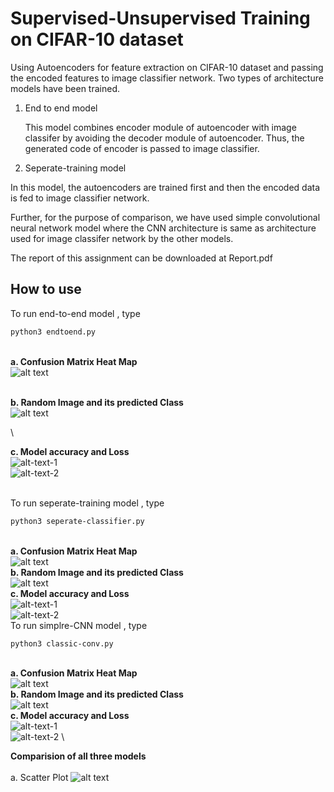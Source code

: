 # Supervised-Unsupervised Training on CIFAR-10 dataset

Using Autoencoders for feature extraction on CIFAR-10 dataset and passing the encoded features to image classifier network. Two types of architecture models have been trained.

1. End to end model

   This model combines encoder module of autoencoder with image classifer by avoiding the decoder module of autoencoder. Thus, the generated code of encoder is passed to image classifier. 

2. Seperate-training model

In this model, the autoencoders are trained first and then the encoded data is fed to image classifier network.

Further, for the purpose of comparison, we have used simple convolutional neural network model where the CNN architecture is same as architecture used for image classifer network by the other models.

The report of this assignment can be downloaded at Report.pdf
## How to use

To run end-to-end model , type
```bash
python3 endtoend.py
```
\
**a. Confusion Matrix Heat Map**\
![alt text](https://github.com/Deepak2405/Ridge-i-Assignment/blob/master/images/heatmap_end_to_end.png)

\
**b. Random Image and its predicted Class**\
![alt text](https://github.com/Deepak2405/Ridge-i-Assignment/blob/master/images/sample_output_end_to_end.png)

\

**c. Model accuracy and Loss**\
![alt-text-1](https://github.com/Deepak2405/Ridge-i-Assignment/blob/master/images/accuracy_end_to_end.png "Model Accuracy") \
![alt-text-2](https://github.com/Deepak2405/Ridge-i-Assignment/blob/master/images/loss_end_to_end.png "Model Loss")

\
To run seperate-training model , type
```bash
python3 seperate-classifier.py
```

\
**a. Confusion Matrix Heat Map**\
![alt text](https://github.com/Deepak2405/Ridge-i-Assignment/blob/master/images/heatmap_seperate_classifier.png)
\
**b. Random Image and its predicted Class**\
![alt text](https://github.com/Deepak2405/Ridge-i-Assignment/blob/master/images/sample_output_seperate_classifier.png)
\
**c. Model accuracy and Loss**\
![alt-text-1](https://github.com/Deepak2405/Ridge-i-Assignment/blob/master/images/accuracy_seperate_classifier.png "Model Accuracy") \
![alt-text-2](https://github.com/Deepak2405/Ridge-i-Assignment/blob/master/images/loss_seperate_classifier.png "Model Loss")
\
To run simplre-CNN model , type
```bash
python3 classic-conv.py
```

\
**a. Confusion Matrix Heat Map**\
![alt text](https://github.com/Deepak2405/Ridge-i-Assignment/blob/master/images/heatmap_classifier.png)
\
**b. Random Image and its predicted Class**\
![alt text](https://github.com/Deepak2405/Ridge-i-Assignment/blob/master/images/sample_output_classic_conv.png)
\
**c. Model accuracy and Loss**\
![alt-text-1](https://github.com/Deepak2405/Ridge-i-Assignment/blob/master/images/accuracy_classifier.png "Model Accuracy") \
![alt-text-2](https://github.com/Deepak2405/Ridge-i-Assignment/blob/master/images/loss_classifier.png "Model Loss")
\

**Comparision of all three models**\
\
a. Scatter Plot
![alt text](https://github.com/Deepak2405/Ridge-i-Assignment/blob/master/images/scatter_plot.png)



